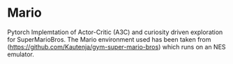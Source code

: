 # Mario
Pytorch Implemtation of Actor-Critic (A3C) and curiosity driven exploration for SuperMarioBros.
The Mario environment used has been taken from (https://github.com/Kautenja/gym-super-mario-bros) which runs on an NES emulator.
